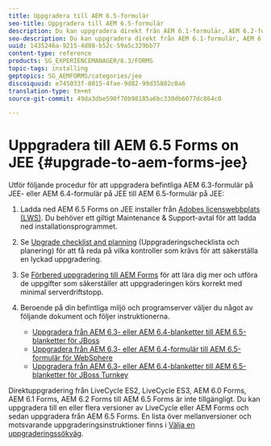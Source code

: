 ```yaml
---
title: Uppgradera till AEM 6.5-formulär
seo-title: Uppgradera till AEM 6.5-formulär
description: Du kan uppgradera direkt från AEM 6.1-formulär, AEM 6.2-formulär och LiveCycle ES4 SP1 till AEM 6.3-formulär.
seo-description: Du kan uppgradera direkt från AEM 6.1-formulär, AEM 6.2-formulär och LiveCycle ES4 SP1 till AEM 6.3-formulär.
uuid: 1435246a-9215-4d88-b52c-59a5c329bb77
content-type: reference
products: SG_EXPERIENCEMANAGER/6.3/FORMS
topic-tags: installing
geptopics: SG_AEMFORMS/categories/jee
discoiquuid: e745033f-8015-4fae-9d82-99d35802c0a6
translation-type: tm+mt
source-git-commit: 49da3dbe590f70b98185a6bc330db6077dc864c0

---
```



# Uppgradera till AEM 6.5 Forms on JEE {#upgrade-to-aem-forms-jee}

Utför följande procedur för att uppgradera befintliga AEM 6.3-formulär på JEE- eller AEM 6.4-formulär på JEE till AEM 6.5-formulär på JEE:

1. Ladda ned AEM 6.5 Forms on JEE installer från [Adobes licenswebbplats (LWS)](https://licensing.adobe.com/). Du behöver ett giltigt Maintenance &amp; Support-avtal för att ladda ned installationsprogrammet.
1. Se [Upgrade checklist and planning](https://www.adobe.com/go/learn_aemfroms_upgrade_checklist_65) (Uppgraderingschecklista och planering) för att få reda på vilka kontroller som krävs för att säkerställa en lyckad uppgradering.
1. Se [Förbered uppgradering till AEM Forms](https://www.adobe.com/go/learn_aemforms_prepareupgrade_65) för att lära dig mer och utföra de uppgifter som säkerställer att uppgraderingen körs korrekt med minimal serverdriftstopp.
1. Beroende på din befintliga miljö och programserver väljer du något av följande dokument och följer instruktionerna.

   * [Uppgradera från AEM 6.3- eller AEM 6.4-blanketter till AEM 6.5-blanketter för JBoss](http://www.adobe.com/go/learn_aemforms_upgradeJBoss_65)
   * [Uppgradera från AEM 6.3- eller AEM 6.4-formulär till AEM 6.5-formulär för WebSphere](http://www.adobe.com/go/learn_aemforms_upgradeWebSphere_65)
   * [Uppgradera från AEM 6.3- eller AEM 6.4-blanketter till AEM 6.5-blanketter för JBoss Turnkey](http://www.adobe.com/go/learn_aemforms_upgradeTurnkey_65)

Direktuppgradering från LiveCycle ES2, LiveCycle ES3, AEM 6.0 Forms, AEM 6.1 Forms, AEM 6.2 Forms till AEM 6.5 Forms är inte tillgängligt. Du kan uppgradera till en eller flera versioner av LiveCycle eller AEM Forms och sedan uppgradera från AEM 6.5 Forms. En lista över mellanversioner och motsvarande uppgraderingsinstruktioner finns i [Välja en uppgraderingssökväg](upgrade.md).
